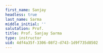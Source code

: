 ```yaml
---
first_name: Sanjay
headless: true
last_name: Sarma
middle_initial: ''
salutation: Prof.
title: Prof. Sanjay Sarma
type: instructor
uid: 4df4a35f-3306-08f2-d743-1d9f735d8502
---
```

